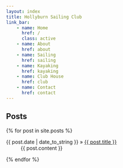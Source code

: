 ```yaml
---
layout: index
title: Hollyburn Sailing Club
link_bar:
    - name: Home
      href: /
      class: active
    - name: About
      href: about
    - name: Sailing
      href: sailing
    - name: Kayaking
      href: kayaking
    - name: Club House
      href: club
    - name: Contact
      href: contact
---
```


## Posts

{% for post in site.posts %}
<dl class="dl-horizontal">
    <dt>
        <span>{{ post.date | date_to_string }}</span> &raquo; <a href="{{ BASE_PATH }}{{ post.url }}">{{ post.title }}</a>
    </dt>
    <dd>
        {{ post.content }}
    </dd>
</dl>
{% endfor %}

